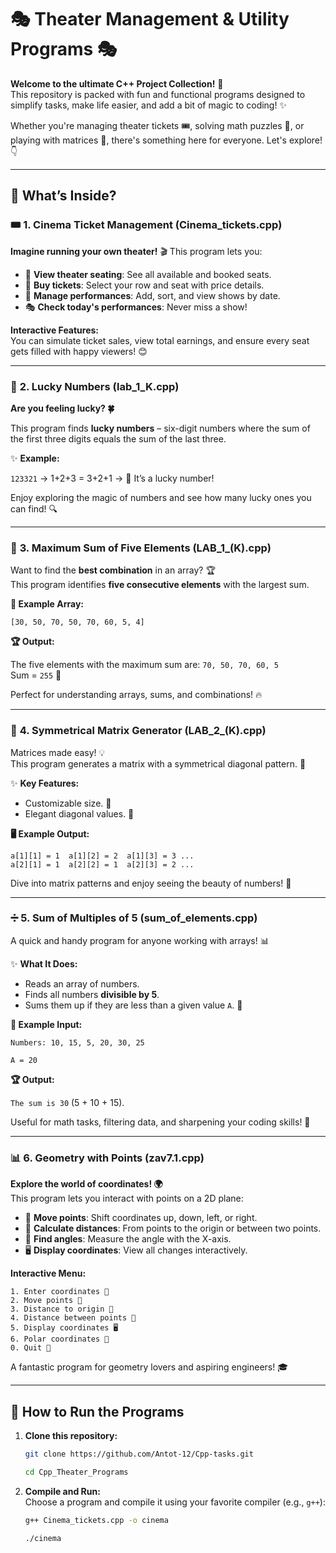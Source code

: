 # 🎭 **Theater Management & Utility Programs** 🎭

**Welcome to the ultimate C++ Project Collection!** 🚀  
This repository is packed with fun and functional programs designed to simplify tasks, make life easier, and add a bit of magic to coding! ✨

Whether you're managing theater tickets 🎟️, solving math puzzles 🔢, or playing with matrices 📐, there's something here for everyone. Let's explore! 👇

---

## 📂 **What’s Inside?**

### 🎟️ **1. Cinema Ticket Management (Cinema_tickets.cpp)**
**Imagine running your own theater!** 🎬 This program lets you:
- 🌟 **View theater seating**: See all available and booked seats.
- 🛒 **Buy tickets**: Select your row and seat with price details.
- 📅 **Manage performances**: Add, sort, and view shows by date.
- 🎭 **Check today's performances**: Never miss a show!

**Interactive Features:**  
You can simulate ticket sales, view total earnings, and ensure every seat gets filled with happy viewers! 😊

---

### 🔢 **2. Lucky Numbers (lab_1_K.cpp)**
**Are you feeling lucky? 🍀**  

This program finds **lucky numbers** – six-digit numbers where the sum of the first three digits equals the sum of the last three.

✨ **Example:**  

`123321` → 1+2+3 = 3+2+1 → 🎉 It’s a lucky number!

Enjoy exploring the magic of numbers and see how many lucky ones you can find! 🔍

---

### 💯 **3. Maximum Sum of Five Elements (LAB_1_(K).cpp)**
Want to find the **best combination** in an array? 🏆  
This program identifies **five consecutive elements** with the largest sum.

**📝 Example Array:**  

`[30, 50, 70, 50, 70, 60, 5, 4]`  

**🏆 Output:**  

The five elements with the maximum sum are: `70, 50, 70, 60, 5`  
Sum = `255` 🎯

Perfect for understanding arrays, sums, and combinations! 🔥

---

### 📐 **4. Symmetrical Matrix Generator (LAB_2_(K).cpp)**
Matrices made easy! 💡  
This program generates a matrix with a symmetrical diagonal pattern. 🧩

✨ **Key Features:**
- Customizable size. 📏
- Elegant diagonal values. 🔄

**🖥️ Example Output:**
```
a[1][1] = 1  a[1][2] = 2  a[1][3] = 3 ...  
a[2][1] = 1  a[2][2] = 1  a[2][3] = 2 ...  
```  
Dive into matrix patterns and enjoy seeing the beauty of numbers! 🌟

---

### ➗ **5. Sum of Multiples of 5 (sum_of_elements.cpp)**
A quick and handy program for anyone working with arrays! 📊

✨ **What It Does:**
- Reads an array of numbers.
- Finds all numbers **divisible by 5**.
- Sums them up if they are less than a given value `A`. 🎯

**📝 Example Input:**  

`Numbers: 10, 15, 5, 20, 30, 25`  

`A = 20`

**🏆 Output:**  

`The sum is 30` (5 + 10 + 15).

Useful for math tasks, filtering data, and sharpening your coding skills! 🧠

---

### 📊 **6. Geometry with Points (zav7.1.cpp)**
**Explore the world of coordinates! 🌍**  
This program lets you interact with points on a 2D plane:

- 📍 **Move points**: Shift coordinates up, down, left, or right.
- 📏 **Calculate distances**: From points to the origin or between two points.
- 📐 **Find angles**: Measure the angle with the X-axis.
- 🖥️ **Display coordinates**: View all changes interactively.

**Interactive Menu:**
```
1. Enter coordinates 📝  
2. Move points 🚀  
3. Distance to origin 📏  
4. Distance between points 🔄  
5. Display coordinates 🖥️  
6. Polar coordinates 📐  
0. Quit 🚪  
```  
A fantastic program for geometry lovers and aspiring engineers! 🎓

---

## 🚀 **How to Run the Programs**

1. **Clone this repository:**
   ```bash
   git clone https://github.com/Antot-12/Cpp-tasks.git
   
   cd Cpp_Theater_Programs
   ```

2. **Compile and Run:**  
   Choose a program and compile it using your favorite compiler (e.g., `g++`):
   ```bash
   g++ Cinema_tickets.cpp -o cinema
   
   ./cinema
   ```
